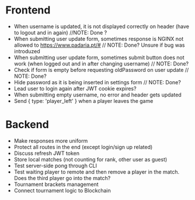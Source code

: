 # Frontend
- When username is updated, it is not displayed correctly on header (have to logout and in again) //NOTE: Done ?
- When submitting user update form, sometimes response is NGINX not allowed to https://www.padaria.pt/# // NOTE: Done? Unsure if bug was introduzed
- When submitting user update form, sometimes submit button does not work (when logged out and in after changing username) // NOTE: Done?
- Check if form is empty before requesting oldPassword on user update // NOTE: Done?
- Hide password as it is being inserted in settings form // NOTE: Done?
- Lead user to login again after JWT cookie expires?
- When submitting empty username, no error and header gets updated
- Send { type: 'player_left' } when a player leaves the game

# Backend
- Make responses more uniform
- Protect all routes in the end (except login/sign up related)
- Discuss refresh JWT token
- Store local matches (not counting for rank, other user as guest)
- Test server-side pong through CLI
- Test waiting player to remote and then remove a player in the match. Does the third player go into the match?
- Tournament brackets management
- Connect tournament logic to Blockchain
